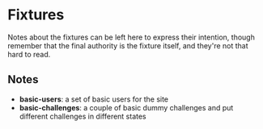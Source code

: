 # Fixtures

Notes about the fixtures can be left here to express their intention, though remember
that the final authority is the fixture itself, and they're not that hard to read.

## Notes

* **basic-users**: a set of basic users for the site
* **basic-challenges**: a couple of basic dummy challenges
and put different challenges in different states 
